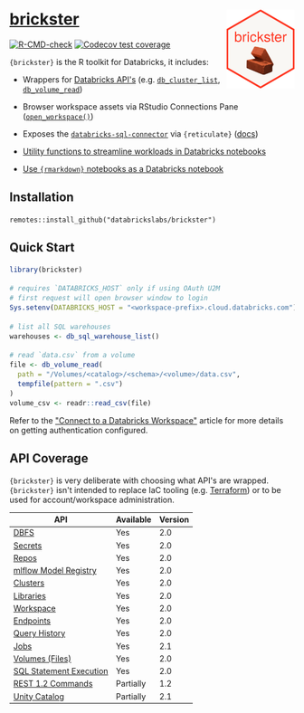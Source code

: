 # [brickster](https://databrickslabs.github.io/brickster/) <a href='https://zacdav-db.github.io/brickster/'><img src="man/figures/logo.png" align="right" height="139"/></a>

<!-- badges: start -->

[![R-CMD-check](https://github.com/zacdav-db/brickster/workflows/R-CMD-check/badge.svg)](https://github.com/zacdav-db/brickster/actions) [![Codecov test coverage](https://codecov.io/gh/zacdav-db/brickster/branch/main/graph/badge.svg)](https://app.codecov.io/gh/zacdav-db/brickster?branch=main)

<!-- badges: end -->

`{brickster}` is the R toolkit for Databricks, it includes:

-   Wrappers for [Databricks API's](https://docs.databricks.com/api/workspace/introduction) (e.g. [`db_cluster_list`](https://databrickslabs.github.io/brickster/reference/db_cluster_list.html), [`db_volume_read`](https://databrickslabs.github.io/brickster/reference/db_volume_read.html))

-   Browser workspace assets via RStudio Connections Pane ([`open_workspace()`](https://databrickslabs.github.io/brickster/reference/open_workspace.html))

-   Exposes the [`databricks-sql-connector`](https://github.com/databricks/databricks-sql-python) via `{reticulate}` ([docs](https://databrickslabs.github.io/brickster/reference/index.html#sql-connector))

-   [Utility functions to streamline workloads in Databricks notebooks](https://databrickslabs.github.io/brickster/reference/index.html#databricks-notebook-helpers)

-   [Use `{rmarkdown}` notebooks as a Databricks notebook](https://databrickslabs.github.io/brickster/articles/rmarkdown-databricks-notebook.html)

## Installation

`remotes::install_github("databrickslabs/brickster")`

## Quick Start

``` r
library(brickster)

# requires `DATABRICKS_HOST` only if using OAuth U2M
# first request will open browser window to login
Sys.setenv(DATABRICKS_HOST = "<workspace-prefix>.cloud.databricks.com")

# list all SQL warehouses
warehouses <- db_sql_warehouse_list()

# read `data.csv` from a volume
file <- db_volume_read(
  path = "/Volumes/<catalog>/<schema>/<volume>/data.csv",
  tempfile(pattern = ".csv")
)
volume_csv <- readr::read_csv(file)
```

Refer to the ["Connect to a Databricks Workspace"](https://databrickslabs.github.io/brickster/articles/setup-auth.html) article for more details on getting authentication configured.

## API Coverage

`{brickster}` is very deliberate with choosing what API's are wrapped. `{brickster}` isn't intended to replace IaC tooling (e.g. [Terraform](#0)) or to be used for account/workspace administration.

| API                                                                                                   | Available | Version |
|------------------------------------|-------------------|-------------------|
| [DBFS](https://docs.databricks.com/dev-tools/api/latest/dbfs.html)                                    | Yes       | 2.0     |
| [Secrets](https://docs.databricks.com/dev-tools/api/latest/secrets.html)                              | Yes       | 2.0     |
| [Repos](https://docs.databricks.com/dev-tools/api/latest/repos.html)                                  | Yes       | 2.0     |
| [mlflow Model Registry](https://docs.databricks.com/dev-tools/api/latest/mlflow.html)                 | Yes       | 2.0     |
| [Clusters](https://docs.databricks.com/dev-tools/api/latest/clusters.html)                            | Yes       | 2.0     |
| [Libraries](https://docs.databricks.com/dev-tools/api/latest/libraries.html)                          | Yes       | 2.0     |
| [Workspace](https://docs.databricks.com/dev-tools/api/latest/workspace.html)                          | Yes       | 2.0     |
| [Endpoints](https://docs.databricks.com/sql/api/sql-endpoints.html)                                   | Yes       | 2.0     |
| [Query History](https://docs.databricks.com/sql/api/query-history.html)                               | Yes       | 2.0     |
| [Jobs](https://docs.databricks.com/dev-tools/api/latest/jobs.html)                                    | Yes       | 2.1     |
| [Volumes (Files)](https://docs.databricks.com/api/workspace/files)                                    | Yes       | 2.0     |
| [SQL Statement Execution](https://docs.databricks.com/api/workspace/statementexecution)               | Yes       | 2.0     |
| [REST 1.2 Commands](https://docs.databricks.com/dev-tools/api/1.2/index.html)                         | Partially | 1.2     |
| [Unity Catalog](https://api-docs.databricks.com/rest/latest/unity-catalog-api-specification-2-1.html) | Partially | 2.1     |
